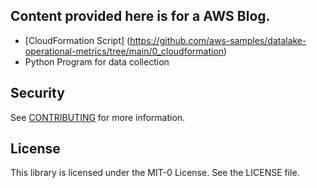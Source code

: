 ## Content provided here is for a AWS Blog.

* [CloudFormation Script] (https://github.com/aws-samples/datalake-operational-metrics/tree/main/0_cloudformation) 
* Python Program for data collection

## Security

See [CONTRIBUTING](CONTRIBUTING.md#security-issue-notifications) for more information.

## License

This library is licensed under the MIT-0 License. See the LICENSE file.

